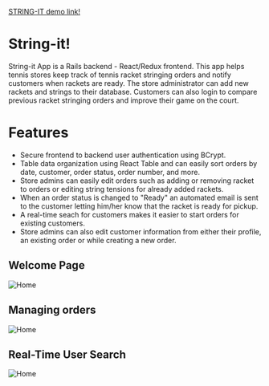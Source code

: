 [STRING-IT demo link!](https://stringitapp.herokuapp.com/#/)

# String-it!

String-it App is a Rails backend - React/Redux frontend. This app helps tennis stores keep track of tennis racket stringing orders and notify customers when rackets are ready. The store administrator can add new rackets and strings to their database. Customers can also login to compare previous racket stringing orders and improve their game on the court.

# Features
+ Secure frontend to backend user authentication using BCrypt.
+ Table data organization using React Table and can easily sort orders by date, customer, order status, order number, and more.
+ Store admins can easily edit orders such as adding or removing racket to orders or editing string tensions for already added rackets.
+ When an order status is changed to "Ready" an automated email is sent to the customer letting him/her know that the racket is ready for pickup.
+ A real-time seach for customers makes it easier to start orders for existing customers.
+ Store admins can also edit customer information from either their profile, an existing order or while creating a new order.

## Welcome Page
![Home](https://github.com/aknishi/stringitapp/blob/master/app/assets/images/home-page.png)

## Managing orders
![Home](https://github.com/aknishi/stringitapp/blob/master/app/assets/images/orders.gif)

## Real-Time User Search
![Home](https://github.com/aknishi/stringitapp/blob/master/app/assets/images/search-bar.gif)


